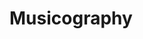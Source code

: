 <script setup>
import { data } from '/all.data.js'
</script>

# Musicography

<template v-for="datum in data">
    <template v-for="album in datum">
        <h2 :id="album[0].upc">
            <a :href="'#' + album[0].upc">
                {{ album[0].album}}
            </a>
        </h2>
        <div>UPC: <i>{{ album[0].upc }}</i></div>
        <div>Year: <i>{{ album[0].year }}</i></div>
        <table>
            <tr>
                <th>Track</th>
                <th>Title</th>
                <th>ISRC</th>
            </tr>
            <template v-for="track in album">
                <tr>
                    <td>{{ track.track }}</td>
                    <td>{{ track.title }}</td>
                    <td>{{ track.isrc }}</td>
                </tr>
            </template>
        </table>
    </template>
</template>
